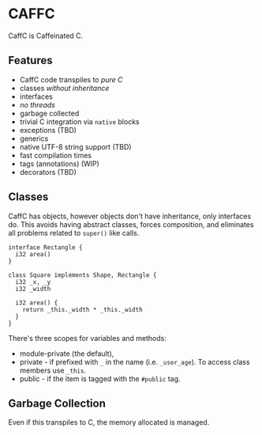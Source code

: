 # CAFFC

CaffC is Caffeinated C.

## Features

* CaffC code transpiles to _pure C_
* classes _without inheritance_
* interfaces
* _no threads_
* garbage collected
* trivial C integration via `native` blocks
* exceptions (TBD)
* generics
* native UTF-8 string support (TBD)
* fast compilation times
* tags (annotations) (WIP)
* decorators (TBD)

## Classes

CaffC has objects, however objects don't have inheritance, only interfaces do.
This avoids having abstract classes, forces composition, and eliminates all
problems related to `super()` like calls.

```caffc
interface Rectangle {
  i32 area()
}

class Square implements Shape, Rectangle {
  i32 _x, _y
  i32 _width

  i32 area() {
    return _this._width * _this._width
  }
} 
```

There's three scopes for variables and methods:

* module-private (the default),
* private - if prefixed with `_` in the name (i.e. `_user_age`). To access
  class members use `_this`.
* public - if the item is tagged with the `#public` tag.

## Garbage Collection

Even if this transpiles to C, the memory allocated is managed.
